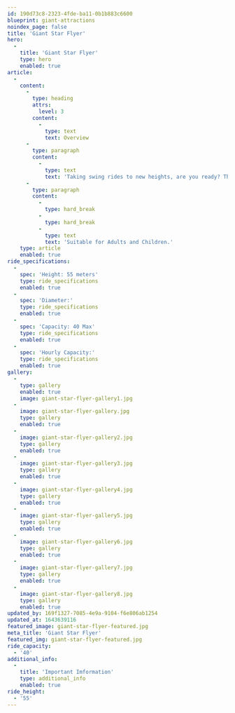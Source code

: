 ```yaml
---
id: 190d73c8-2323-4fde-ba11-0b1b883c6600
blueprint: giant-attractions
noindex_page: false
title: 'Giant Star Flyer'
hero:
  -
    title: 'Giant Star Flyer'
    type: hero
    enabled: true
article:
  -
    content:
      -
        type: heading
        attrs:
          level: 3
        content:
          -
            type: text
            text: Overview
      -
        type: paragraph
        content:
          -
            type: text
            text: 'Taking swing rides to new heights, are you ready? The giant STARFLYER stands at a staggering 55M coupled with a light-up tower and swinging chairs to make a fantastic landmark attraction. Providing fantastic views with a relatively small footprint we can guarantee you won’t be disappointed.'
      -
        type: paragraph
        content:
          -
            type: hard_break
          -
            type: hard_break
          -
            type: text
            text: 'Suitable for Adults and Children.'
    type: article
    enabled: true
ride_specifications:
  -
    spec: 'Height: 55 meters'
    type: ride_specifications
    enabled: true
  -
    spec: 'Diameter:'
    type: ride_specifications
    enabled: true
  -
    spec: 'Capacity: 40 Max'
    type: ride_specifications
    enabled: true
  -
    spec: 'Hourly Capacity:'
    type: ride_specifications
    enabled: true
gallery:
  -
    type: gallery
    enabled: true
    image: giant-star-flyer-gallery1.jpg
  -
    image: giant-star-flyer-gallery.jpg
    type: gallery
    enabled: true
  -
    image: giant-star-flyer-gallery2.jpg
    type: gallery
    enabled: true
  -
    image: giant-star-flyer-gallery3.jpg
    type: gallery
    enabled: true
  -
    image: giant-star-flyer-gallery4.jpg
    type: gallery
    enabled: true
  -
    image: giant-star-flyer-gallery5.jpg
    type: gallery
    enabled: true
  -
    image: giant-star-flyer-gallery6.jpg
    type: gallery
    enabled: true
  -
    image: giant-star-flyer-gallery7.jpg
    type: gallery
    enabled: true
  -
    image: giant-star-flyer-gallery8.jpg
    type: gallery
    enabled: true
updated_by: 169f1327-7085-4e9a-9104-f6e806ab1254
updated_at: 1643639116
featured_image: giant-star-flyer-featured.jpg
meta_title: 'Giant Star Flyer'
featured_img: giant-star-flyer-featured.jpg
ride_capacity:
  - '40'
additional_info:
  -
    title: 'Important Imformation'
    type: additional_info
    enabled: true
ride_height:
  - '55'
---
```

